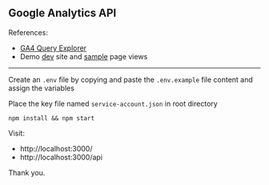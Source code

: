 <h2>Google Analytics API</h2>

References:
- [GA4 Query Explorer](https://ga-dev-tools.google/ga4/query-explorer/)
- Demo [dev](https://dev.snippetin.com/) site and [sample](https://dev.snippetin.com/products/1) page views

<hr>

Create an `.env` file by copying and paste the `.env.example` file content and assign the variables

Place the key file named `service-account.json` in root directory

```
npm install && npm start
```

Visit: 
- http://localhost:3000/
- http://localhost:3000/api


Thank you.
  
